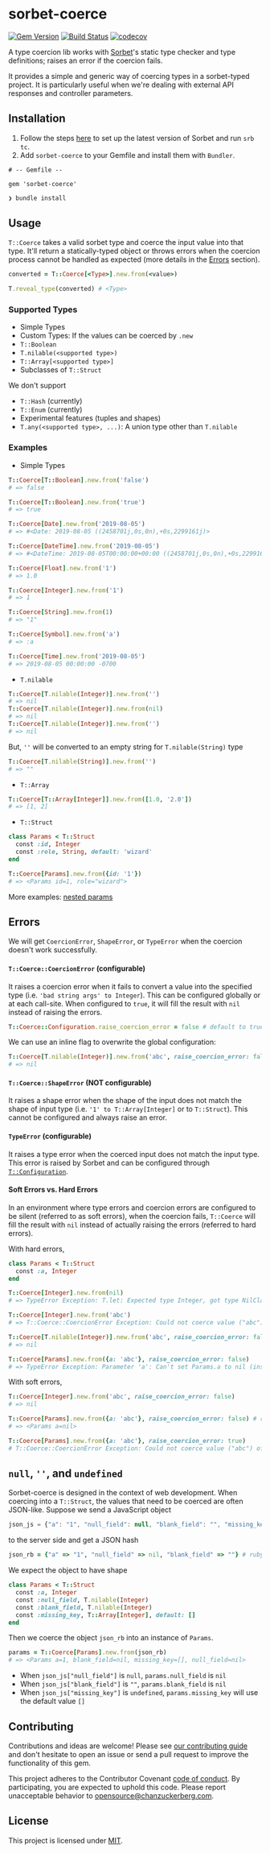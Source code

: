 # sorbet-coerce
[![Gem Version](https://badge.fury.io/rb/sorbet-coerce.svg)](https://badge.fury.io/rb/sorbet-coerce)
[![Build Status](https://travis-ci.com/chanzuckerberg/sorbet-coerce.svg?branch=master)](https://travis-ci.com/chanzuckerberg/sorbet-coerce)
[![codecov](https://codecov.io/gh/chanzuckerberg/sorbet-coerce/branch/master/graph/badge.svg)](https://codecov.io/gh/chanzuckerberg/sorbet-coerce)

A type coercion lib works with [Sorbet](https://sorbet.org)'s static type checker and type definitions; raises an error if the coercion fails.

It provides a simple and generic way of coercing types in a sorbet-typed project. It is particularly useful when we're dealing with external API responses and controller parameters.

## Installation
1. Follow the steps [here](https://sorbet.org/docs/adopting) to set up the latest version of Sorbet and run `srb tc`.
2. Add `sorbet-coerce` to your Gemfile and install them with `Bundler`.
```
# -- Gemfile --

gem 'sorbet-coerce'
```

```sh
❯ bundle install
```

## Usage

`T::Coerce` takes a valid sorbet type and coerce the input value into that type. It'll return a statically-typed object or throws errors when the coercion process cannot be handled as expected (more details in the [Errors](#errors) section).
```ruby
converted = T::Coerce[<Type>].new.from(<value>)

T.reveal_type(converted) # <Type>
```

### Supported Types
- Simple Types
- Custom Types: If the values can be coerced by `.new`
- `T::Boolean`
- `T.nilable(<supported type>)`
- `T::Array[<supported type>]`
- Subclasses of `T::Struct`

We don't support
- `T::Hash` (currently)
- `T::Enum` (currently)
- Experimental features (tuples and shapes)
- `T.any(<supported type>, ...)`: A union type other than `T.nilable`

### Examples
- Simple Types

```ruby
T::Coerce[T::Boolean].new.from('false')
# => false

T::Coerce[T::Boolean].new.from('true')
# => true

T::Coerce[Date].new.from('2019-08-05')
# => #<Date: 2019-08-05 ((2458701j,0s,0n),+0s,2299161j)>

T::Coerce[DateTime].new.from('2019-08-05')
# => #<DateTime: 2019-08-05T00:00:00+00:00 ((2458701j,0s,0n),+0s,2299161j)>

T::Coerce[Float].new.from('1')
# => 1.0

T::Coerce[Integer].new.from('1')
# => 1

T::Coerce[String].new.from(1)
# => "1"

T::Coerce[Symbol].new.from('a')
# => :a

T::Coerce[Time].new.from('2019-08-05')
# => 2019-08-05 00:00:00 -0700
```

- `T.nilable`

```ruby
T::Coerce[T.nilable(Integer)].new.from('')
# => nil
T::Coerce[T.nilable(Integer)].new.from(nil)
# => nil
T::Coerce[T.nilable(Integer)].new.from('')
# => nil
```
But, `''` will be converted to an empty string for `T.nilable(String)` type
```ruby
T::Coerce[T.nilable(String)].new.from('')
# => ""
```

- `T::Array`

```ruby
T::Coerce[T::Array[Integer]].new.from([1.0, '2.0'])
# => [1, 2]
```

- `T::Struct`

```ruby
class Params < T::Struct
  const :id, Integer
  const :role, String, default: 'wizard'
end

T::Coerce[Params].new.from({id: '1'})
# => <Params id=1, role="wizard">
```
More examples: [nested params](https://github.com/chanzuckerberg/sorbet-coerce/blob/a56c0c6a363bb49b11e77ac57893afc3d54c6b8c/spec/nested_spec.rb#L18-L26)

## Errors
We will get `CoercionError`, `ShapeError`, or `TypeError` when the coercion doesn't work successfully.

#### `T::Coerce::CoercionError` (configurable)
It raises a coercion error when it fails to convert a value into the specified type (i.e. `'bad string args' to Integer`). This can be configured globally or at each call-site. When configured to `true`, it will fill the result with `nil` instead of raising the errors.
```ruby
T::Coerce::Configuration.raise_coercion_error = false # default to true
```
We can use an inline flag to overwrite the global configuration:
```ruby
T::Coerce[T.nilable(Integer)].new.from('abc', raise_coercion_error: false)
# => nil
```

#### `T::Coerce::ShapeError` (NOT configurable)
It raises a shape error when the shape of the input does not match the shape of input type (i.e. `'1' to T::Array[Integer]` or to `T::Struct`). This cannot be configured and always raise an error.

#### `TypeError` (configurable)
It raises a type error when the coerced input does not match the input type. This error is raised by Sorbet and can be configured through [`T::Configuration`](https://sorbet.org/docs/tconfiguration).


#### Soft Errors vs. Hard Errors
In an environment where type errors and coercion errors are configured to be silent (referred to as soft errors), when the coercion fails, `T::Coerce` will fill the result with `nil` instead of actually raising the errors (referred to hard errors).

With hard errors,
```ruby
class Params < T::Struct
  const :a, Integer
end

T::Coerce[Integer].new.from(nil)
# => TypeError Exception: T.let: Expected type Integer, got type NilClass

T::Coerce[Integer].new.from('abc')
# => T::Coerce::CoercionError Exception: Could not coerce value ("abc") of type (String) to desired type (Integer)

T::Coerce[T.nilable(Integer)].new.from('abc', raise_coercion_error: false)
# => nil

T::Coerce[Params].new.from({a: 'abc'}, raise_coercion_error: false)
# => TypeError Exception: Parameter 'a': Can't set Params.a to nil (instance of NilClass) - need a Integer
```

With soft errors,
```ruby
T::Coerce[Integer].new.from('abc', raise_coercion_error: false)
# => nil

T::Coerce[Params].new.from({a: 'abc'}, raise_coercion_error: false) # require sorbet version ~> 0.4.4948
# => <Params a=nil>

T::Coerce[Params].new.from({a: 'abc'}, raise_coercion_error: true)
# T::Coerce::CoercionError Exception: Could not coerce value ("abc") of type (String) to desired type (Integer)
```

## `null`, `''`, and `undefined`

Sorbet-coerce is designed in the context of web development. When coercing into a `T::Struct`, the values that need to be coerced are often JSON-like. Suppose we send a JavaScript object
```javascript
json_js = {"a": "1", "null_field": null, "blank_field": "", "missing_key": undefined} // javascript
```
to the server side and get a JSON hash
```ruby
json_rb = {"a" => "1", "null_field" => nil, "blank_field" => ""} # ruby, note `missing_key` is removed from the hash
```
We expect the object to have shape
```ruby
class Params < T::Struct
  const :a, Integer
  const :null_field, T.nilable(Integer)
  const :blank_field, T.nilable(Integer)
  const :missing_key, T::Array[Integer], default: []
end
```

Then we coerce the object `json_rb` into an instance of `Params`.
```ruby
params = T::Coerce[Params].new.from(json_rb)
# => <Params a=1, blank_field=nil, missing_key=[], null_field=nil>
```
- When `json_js["null_field"]` is `null`, `params.null_field` is `nil`
- When `json_js["blank_field"]` is `""`, `params.blank_field` is `nil`
- When `json_js["missing_key"]` is `undefined`, `params.missing_key` will use the default value `[]`

## Contributing

Contributions and ideas are welcome! Please see [our contributing guide](CONTRIBUTING.md) and don't hesitate to open an issue or send a pull request to improve the functionality of this gem.

This project adheres to the Contributor Covenant [code of conduct](https://github.com/chanzuckerberg/.github/tree/master/CODE_OF_CONDUCT.md). By participating, you are expected to uphold this code. Please report unacceptable behavior to opensource@chanzuckerberg.com.

## License

This project is licensed under [MIT](https://github.com/chanzuckerberg/sorbet-coerce/blob/master/LICENSE).
